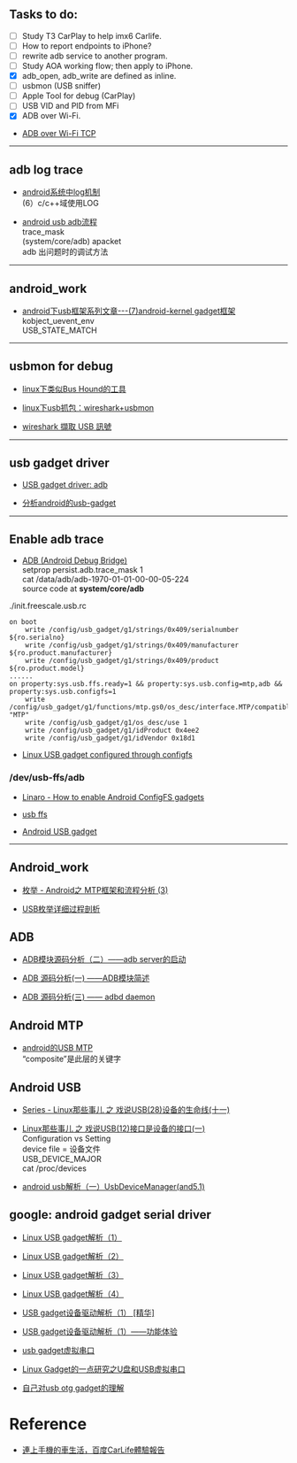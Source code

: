 ## Tasks to do:
- [ ] Study T3 CarPlay to help imx6 Carlife.
- [ ] How to report endpoints to iPhone?
- [ ] rewrite adb service to another program.
- [ ] Study AOA working flow; then apply to iPhone.
- [x] adb_open, adb_write are defined as inline.
- [ ] usbmon (USB sniffer)
- [ ] Apple Tool for debug (CarPlay)
- [ ] USB VID and PID from MFi
- [x] ADB over Wi-Fi.

* [ADB over Wi-Fi TCP](https://stackoverflow.com/questions/2604727/how-can-i-connect-to-android-with-adb-over-tcp?noredirect=1&lq=1)

  
  

----------------------------------------------------------
## adb log trace

* [android系统中log机制](https://blog.csdn.net/prike/article/details/50214973)  
(6）c/c++域使用LOG


* [android usb adb流程](https://blog.csdn.net/xiaojsj111/article/details/18599653)  
  trace_mask   
  (system/core/adb) apacket   
  adb 出问题时的调试方法

----------------------------------------------------------
## android_work

* [android下usb框架系列文章---(7)android-kernel gadget框架](https://blog.csdn.net/u011279649/article/details/17420321)  
  kobject_uevent_env  
  USB_STATE_MATCH   



----------------------------------------------------------
## usbmon for debug

* [linux下类似Bus Hound的工具](https://blog.csdn.net/liuqz2009/article/details/7886461)

* [linux下usb抓包：wireshark+usbmon](https://blog.csdn.net/jfleecumt/article/details/51944457)

* [wireshark 擷取 USB 訊號](http://twlinuxnotes.blogspot.tw/2013/01/wireshark-usb.html)


----------------------------------------------------------
## usb gadget driver

* [USB gadget driver: adb](https://blog.csdn.net/u011279649/article/details/11241783)

* [分析android的usb-gadget](https://blog.csdn.net/rain0993/article/details/8461697)




----------------------------------------------------------
## Enable adb trace


* [ ADB (Android Debug Bridge)](http://imsardine.simplbug.com/note/android/adb/adb.html)  
setprop persist.adb.trace_mask 1  
cat /data/adb/adb-1970-01-01-00-00-05-224  
source code at **system/core/adb**   

./init.freescale.usb.rc
```
on boot
    write /config/usb_gadget/g1/strings/0x409/serialnumber ${ro.serialno}
    write /config/usb_gadget/g1/strings/0x409/manufacturer ${ro.product.manufacturer}
    write /config/usb_gadget/g1/strings/0x409/product ${ro.product.model}
......
on property:sys.usb.ffs.ready=1 && property:sys.usb.config=mtp,adb && property:sys.usb.configfs=1
    write /config/usb_gadget/g1/functions/mtp.gs0/os_desc/interface.MTP/compatible_id "MTP"
    write /config/usb_gadget/g1/os_desc/use 1
    write /config/usb_gadget/g1/idProduct 0x4ee2
    write /config/usb_gadget/g1/idVendor 0x18d1
```

* [Linux USB gadget configured through configfs](https://www.kernel.org/doc/Documentation/usb/gadget_configfs.txt)




### /dev/usb-ffs/adb

* [Linaro - How to enable Android ConfigFS gadgets](https://wiki.linaro.org/LMG/Kernel/AndroidConfigFSGadgets)

* [usb ffs](http://bbs.chinaunix.net/thread-4160536-1-1.html)


* [Android USB gadget](https://blog.csdn.net/u012719256/article/details/52611036)






----------------------------------------------------------
## Android_work

* [枚举 - Android之 MTP框架和流程分析 (3)](https://blog.csdn.net/u011279649/article/details/40950799)

* [USB枚举详细过程剖析](https://blog.csdn.net/u011279649/article/details/41779767)



## ADB
* [ADB模块源码分析（二）——adb server的启动](https://blog.csdn.net/xiaoyida11/article/details/51322193)

* [ADB 源码分析(一) ——ADB模块简述](http://www.apkbus.com/blog-50331-54609.html)

* [ADB 源码分析(三) —— adbd daemon](http://www.apkbus.com/blog-50331-54627.html)




## Android MTP

* [android的USB MTP](https://blog.csdn.net/zhandoushi1982/article/details/7563702)  
“composite”是此层的关键字




## Android USB

* [Series - Linux那些事儿 之 戏说USB(28)设备的生命线(十一)](https://blog.csdn.net/zhqh100/article/details/44652431)

* [Linux那些事儿 之 戏说USB(12)接口是设备的接口(一)](https://blog.csdn.net/zhqh100/article/details/44593981)  
  Configuration vs Setting  
  device file = 设备文件  
  USB_DEVICE_MAJOR  
  cat /proc/devices  

* [android usb解析（一）UsbDeviceManager(and5.1)](https://blog.csdn.net/kc58236582/article/details/47810987)



## google: android gadget serial driver

* [Linux USB gadget解析（1）](https://blog.csdn.net/a350203223/article/details/40618431)

* [Linux USB gadget解析（2）](https://blog.csdn.net/a350203223/article/details/40618457)

* [Linux USB gadget解析（3）](https://blog.csdn.net/a350203223/article/details/40618759)

* [Linux USB gadget解析（4）](https://blog.csdn.net/a350203223/article/details/40618779)


* [USB gadget设备驱动解析（1） [精华]](https://blog.csdn.net/wujiangguizhen/article/details/16863639)

* [USB gadget设备驱动解析（1）——功能体验](https://blog.csdn.net/aleon_liao/article/details/8573254)

* [usb gadget虚拟串口](https://blog.csdn.net/luckywang1103/article/details/61917916)


* [Linux Gadget的一点研究之U盘和USB虚拟串口](https://blog.csdn.net/a350203223/article/details/40618901)

* [自己对usb otg gadget的理解](https://blog.csdn.net/wujiangguizhen/article/details/17167061)


# Reference

* [連上手機的車生活，百度CarLife體驗報告](https://read01.com/0GO34R.html#.WuLoPNYRWzc)

